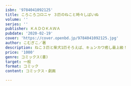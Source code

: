 ```yaml
---
isbn: '9784041092125'
title: ころころコロニャ ３匹のねこと時々しばいぬ
volume: ''
series: ''
publisher: ＫＡＤＯＫＡＷＡ
pubdate: '2020-02-19'
cover: 'https://cover.openbd.jp/9784041092125.jpg'
author: こむぎこ／著
description: ねこ３匹と柴犬1匹そろえば、キュンカワ癒し最上級！
price: '1000'
genre: コミックス(書)
target: 一般
format: コミック
content: コミックス・劇画

---
```

